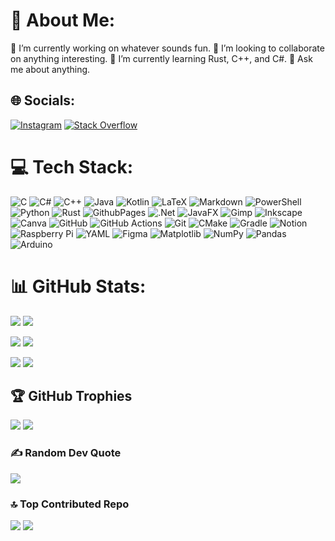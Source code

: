# 💫 About Me:
🔭 I’m currently working on whatever sounds fun.
👯 I’m looking to collaborate on anything interesting.
🌱 I’m currently learning Rust, C++, and C#.
💬 Ask me about anything.


## 🌐 Socials:
[![Instagram](https://img.shields.io/badge/Instagram-%23E4405F.svg?logo=Instagram&logoColor=white)](https://instagram.com/_braydenchan) [![Stack Overflow](https://img.shields.io/badge/-Stackoverflow-FE7A16?logo=stack-overflow&logoColor=white)](https://stackoverflow.com/users/14737232) 

# 💻 Tech Stack:
![C](https://img.shields.io/badge/c-%2300599C.svg?style=for-the-badge&logo=c&logoColor=white) ![C#](https://img.shields.io/badge/c%23-%23239120.svg?style=for-the-badge&logo=csharp&logoColor=white) ![C++](https://img.shields.io/badge/c++-%2300599C.svg?style=for-the-badge&logo=c%2B%2B&logoColor=white) ![Java](https://img.shields.io/badge/java-%23ED8B00.svg?style=for-the-badge&logo=openjdk&logoColor=white) ![Kotlin](https://img.shields.io/badge/kotlin-%237F52FF.svg?style=for-the-badge&logo=kotlin&logoColor=white) ![LaTeX](https://img.shields.io/badge/latex-%23008080.svg?style=for-the-badge&logo=latex&logoColor=white) ![Markdown](https://img.shields.io/badge/markdown-%23000000.svg?style=for-the-badge&logo=markdown&logoColor=white) ![PowerShell](https://img.shields.io/badge/PowerShell-%235391FE.svg?style=for-the-badge&logo=powershell&logoColor=white) ![Python](https://img.shields.io/badge/python-3670A0?style=for-the-badge&logo=python&logoColor=ffdd54) ![Rust](https://img.shields.io/badge/rust-%23000000.svg?style=for-the-badge&logo=rust&logoColor=white) ![GithubPages](https://img.shields.io/badge/github%20pages-121013?style=for-the-badge&logo=github&logoColor=white) ![.Net](https://img.shields.io/badge/.NET-5C2D91?style=for-the-badge&logo=.net&logoColor=white) ![JavaFX](https://img.shields.io/badge/javafx-%23FF0000.svg?style=for-the-badge&logo=javafx&logoColor=white) ![Gimp](https://img.shields.io/badge/Gimp-657D8B?style=for-the-badge&logo=gimp&logoColor=FFFFFF) ![Inkscape](https://img.shields.io/badge/Inkscape-e0e0e0?style=for-the-badge&logo=inkscape&logoColor=080A13) ![Canva](https://img.shields.io/badge/Canva-%2300C4CC.svg?style=for-the-badge&logo=Canva&logoColor=white) ![GitHub](https://img.shields.io/badge/github-%23121011.svg?style=for-the-badge&logo=github&logoColor=white) ![GitHub Actions](https://img.shields.io/badge/github%20actions-%232671E5.svg?style=for-the-badge&logo=githubactions&logoColor=white) ![Git](https://img.shields.io/badge/git-%23F05033.svg?style=for-the-badge&logo=git&logoColor=white) ![CMake](https://img.shields.io/badge/CMake-%23008FBA.svg?style=for-the-badge&logo=cmake&logoColor=white) ![Gradle](https://img.shields.io/badge/Gradle-02303A.svg?style=for-the-badge&logo=Gradle&logoColor=white) ![Notion](https://img.shields.io/badge/Notion-%23000000.svg?style=for-the-badge&logo=notion&logoColor=white) ![Raspberry Pi](https://img.shields.io/badge/-RaspberryPi-C51A4A?style=for-the-badge&logo=Raspberry-Pi) ![YAML](https://img.shields.io/badge/yaml-%23ffffff.svg?style=for-the-badge&logo=yaml&logoColor=151515) ![Figma](https://img.shields.io/badge/figma-%23F24E1E.svg?style=for-the-badge&logo=figma&logoColor=white) ![Matplotlib](https://img.shields.io/badge/Matplotlib-%23ffffff.svg?style=for-the-badge&logo=Matplotlib&logoColor=black) ![NumPy](https://img.shields.io/badge/numpy-%23013243.svg?style=for-the-badge&logo=numpy&logoColor=white) ![Pandas](https://img.shields.io/badge/pandas-%23150458.svg?style=for-the-badge&logo=pandas&logoColor=white) ![Arduino](https://img.shields.io/badge/-Arduino-00979D?style=for-the-badge&logo=Arduino&logoColor=white)
# 📊 GitHub Stats:
[![](https://github-readme-stats.vercel.app/api?username=megabyte6&theme=catppuccin_latte&hide_border=false&include_all_commits=false&count_private=false)](https://github.com/megabyte6#gh-light-mode-only)
[![](https://github-readme-stats.vercel.app/api?username=megabyte6&theme=react&hide_border=false&include_all_commits=false&count_private=false)](https://github.com/megabyte6#gh-dark-mode-only)

[![](https://github-readme-streak-stats.herokuapp.com/?user=megabyte6&theme=catppuccin_latte&hide_border=false)](https://github.com/megabyte6?tab=repositories#gh-light-mode-only)
[![](https://github-readme-streak-stats.herokuapp.com/?user=megabyte6&theme=react&hide_border=false)](https://github.com/megabyte6?tab=repositories#gh-dark-mode-only)

[![](https://github-readme-stats.vercel.app/api/top-langs/?username=megabyte6&theme=catppuccin_latte&hide_border=false&include_all_commits=false&count_private=false&layout=compact)](https://github.com/megabyte6?tab=repositories#gh-light-mode-only)
[![](https://github-readme-stats.vercel.app/api/top-langs/?username=megabyte6&theme=react&hide_border=false&include_all_commits=false&count_private=false&layout=compact)](https://github.com/megabyte6?tab=repositories#gh-dark-mode-only)

## 🏆 GitHub Trophies
[![](https://github-profile-trophy.vercel.app/?username=megabyte6&theme=catppuccin_latte&no-frame=false&no-bg=true&margin-w=4)](https://github.com/megabyte6#gh-light-mode-only)
[![](https://github-profile-trophy.vercel.app/?username=megabyte6&theme=react&no-frame=false&no-bg=true&margin-w=4)](https://github.com/megabyte6#gh-dark-mode-only)

### ✍️ Random Dev Quote
![](https://quotes-github-readme.vercel.app/api?type=horizontal&theme=dark)

### 🔝 Top Contributed Repo
[![](https://github-contributor-stats.vercel.app/api?username=megabyte6&limit=5&theme=catppuccin_latte&combine_all_yearly_contributions=true)](https://github.com/megabyte6?tab=repositories#gh-light-mode-only)
[![](https://github-contributor-stats.vercel.app/api?username=megabyte6&limit=5&theme=react&combine_all_yearly_contributions=true)](https://github.com/megabyte6?tab=repositories#gh-dark-mode-only)

<!-- Proudly created with GPRM ( https://gprm.itsvg.in ) -->
